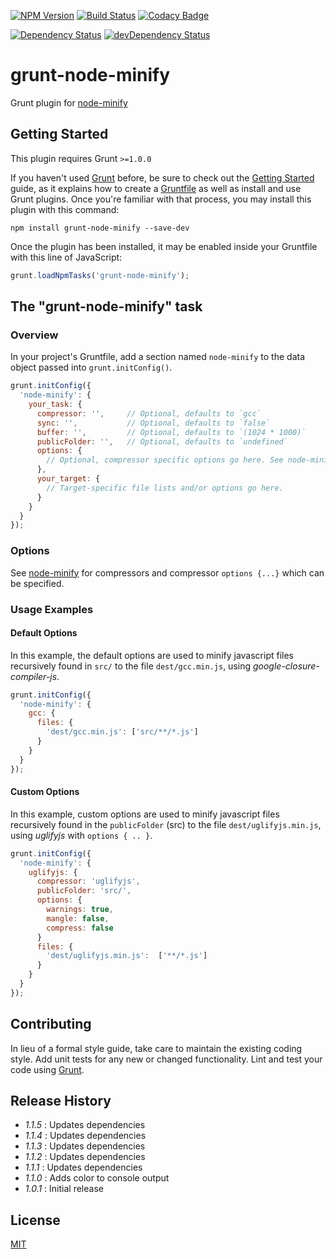 [![NPM Version](https://img.shields.io/npm/v/grunt-node-minify.svg)](https://www.npmjs.com/package/grunt-node-minify)
[![Build Status](https://travis-ci.org/mach6/grunt-node-minify.svg?branch=master)](https://travis-ci.org/mach6/grunt-node-minify)
[![Codacy Badge](https://api.codacy.com/project/badge/Grade/d7651007f77b403f918699657c4a711d)](https://www.codacy.com/app/dougsimmons/grunt-node-minify?utm_source=github.com&amp;utm_medium=referral&amp;utm_content=mach6/grunt-node-minify&amp;utm_campaign=Badge_Grade)

[![Dependency Status](https://david-dm.org/mach6/grunt-node-minify/status.svg)](https://david-dm.org/mach6/grunt-node-minify)
[![devDependency Status](https://david-dm.org/mach6/grunt-node-minify/dev-status.svg)](https://david-dm.org/mach6/grunt-node-minify?type=dev)

# grunt-node-minify

Grunt plugin for [node-minify](https://github.com/srod/node-minify)

## Getting Started
This plugin requires Grunt `>=1.0.0`

If you haven't used [Grunt](http://gruntjs.com/) before, be sure to check out the [Getting Started](http://gruntjs.com/getting-started) guide, as it explains how to create a [Gruntfile](http://gruntjs.com/sample-gruntfile) as well as install and use Grunt plugins. Once you're familiar with that process, you may install this plugin with this command:

```shell
npm install grunt-node-minify --save-dev
```

Once the plugin has been installed, it may be enabled inside your Gruntfile with this line of JavaScript:

```js
grunt.loadNpmTasks('grunt-node-minify');
```

## The "grunt-node-minify" task

### Overview
In your project's Gruntfile, add a section named `node-minify` to the data object passed into `grunt.initConfig()`.

```js
grunt.initConfig({
  'node-minify': {
    your_task: {
      compressor: '',     // Optional, defaults to `gcc`
      sync: '',           // Optional, defaults to `false`
      buffer: '',         // Optional, defaults to `(1024 * 1000)`
      publicFolder: '',   // Optional, defaults to `undefined`
      options: {
        // Optional, compressor specific options go here. See node-minify.
      },
      your_target: {
        // Target-specific file lists and/or options go here.
      }
    }
  }
});
```

### Options
See [node-minify](https://github.com/srod/node-minify) for compressors and compressor `options {...}` which can be
specified.

### Usage Examples

#### Default Options
In this example, the default options are used to minify javascript files recursively found in `src/` to the file `dest/gcc.min.js`, using _google-closure-compiler-js_.

```js
grunt.initConfig({
  'node-minify': {
    gcc: {
      files: {
        'dest/gcc.min.js': ['src/**/*.js']
      }
    }
  }
});
```

#### Custom Options
In this example, custom options are used to minify javascript files recursively found in the `publicFolder` (src) to the file `dest/uglifyjs.min.js`, using _uglifyjs_ with `options { .. }`.

```js
grunt.initConfig({
  'node-minify': {
    uglifyjs: {
      compressor: 'uglifyjs',
      publicFolder: 'src/',
      options: {
        warnings: true,
        mangle: false,
        compress: false
      }
      files: {
        'dest/uglifyjs.min.js':  ['**/*.js']
      }
    }
  }
});
```

## Contributing
In lieu of a formal style guide, take care to maintain the existing coding style. Add unit tests for any new or changed functionality. Lint and test your code using [Grunt](http://gruntjs.com/).

## Release History
- _1.1.5_ : Updates dependencies
- _1.1.4_ : Updates dependencies
- _1.1.3_ : Updates dependencies
- _1.1.2_ : Updates dependencies
- _1.1.1_ : Updates dependencies
- _1.1.0_ : Adds color to console output
- _1.0.1_ : Initial release

## License
[MIT](LICENSE)
